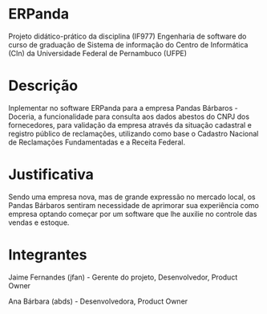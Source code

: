 # ERPanda
Projeto didático-prático da disciplina (IF977) Engenharia de software do curso de graduação de Sistema de informação do Centro de Informática (CIn) da Universidade Federal de Pernambuco (UFPE)

# Descrição
Inplementar no software ERPanda para a empresa Pandas Bárbaros - Doceria, a funcionalidade para consulta aos dados abestos do CNPJ dos fornecedores, para validação da empresa através da situação cadastral e registro público de reclamações, utilizando como base o Cadastro Nacional de Reclamações Fundamentadas e a Receita Federal.

# Justificativa
Sendo uma empresa nova, mas de grande expressão no mercado local, os Pandas Bárbaros sentiram necessidade de aprimorar sua experiência como empresa optando começar por um software que lhe auxilie no controle das vendas e estoque.

# Integrantes
Jaime Fernandes (jfan) - Gerente do projeto, Desenvolvedor, Product Owner

Ana Bárbara (abds) - Desenvolvedora, Product Owner

